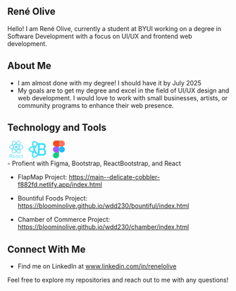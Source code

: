 ## René Olive
Hello! 
I am René Olive, currently a student at BYUI working on a degree in Software Development with a focus on UI/UX and frontend web development. 

## About Me
- I am almost done with my degree! I should have it by July 2025
- My goals are to get my degree and excel in the field of UI/UX design and web development. I would love to work with small businesses, artists, or community programs to enhance their web presence. 

## Technology and Tools
<div>
  <img src="https://github.com/devicons/devicon/blob/master/icons/react/react-original-wordmark.svg" title="React"    alt="React" width="40" height="40"/>&nbsp;
  <img src="https://raw.githubusercontent.com/devicons/devicon/refs/heads/master/icons/reactbootstrap/reactbootstrap-original.svg" title="ReactBootstrap" alt="ReactBootstrap" width="40" height="40"/>&nbsp;
  <img src="https://raw.githubusercontent.com/devicons/devicon/refs/heads/master/icons/figma/figma-original.svg" title="Figma" alt="Figma" width="40" height="40"/>&nbsp;
</div>
- Profient with Figma, Bootstrap, ReactBootstrap, and React

- FlapMap Project: https://main--delicate-cobbler-f882fd.netlify.app/index.html
  
- Bountiful Foods Project: https://bloominolive.github.io/wdd230/bountiful/index.html
  
- Chamber of Commerce Project: https://bloominolive.github.io/wdd230/chamber/index.html

## Connect With Me 
- Find me on LinkedIn at www.linkedin.com/in/renelolive

Feel free to explore my repositories and reach out to me with any questions! 
